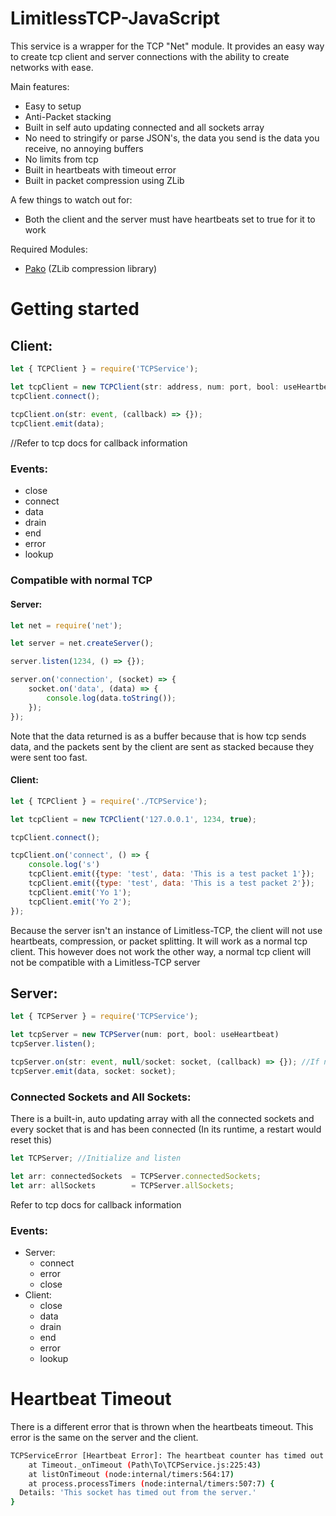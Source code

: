 # LimitlessTCP-JavaScript

This service is a wrapper for the TCP "Net" module.
It provides an easy way to create tcp client and server connections with the ability to create networks with ease.

Main features:
* Easy to setup
* Anti-Packet stacking
* Built in self auto updating connected and all sockets array
* No need to stringify or parse JSON's, the data you send is the data you receive, no annoying buffers
* No limits from tcp
* Built in heartbeats with timeout error
* Built in packet compression using ZLib

A few things to watch out for:
* Both the client and the server must have heartbeats set to true for it to work

Required Modules:
* [Pako](https://github.com/nodeca/pako) (ZLib compression library)


# Getting started
## Client:
```javascript
let { TCPClient } = require('TCPService');

let tcpClient = new TCPClient(str: address, num: port, bool: useHeartbeat);
tcpClient.connect();
    
tcpClient.on(str: event, (callback) => {});
tcpClient.emit(data);
```

//Refer to tcp docs for callback information
### Events:
   * close
   * connect
   * data
   * drain
   * end
   * error
   * lookup

### Compatible with normal TCP
#### Server:
```javascript
let net = require('net');

let server = net.createServer();

server.listen(1234, () => {});

server.on('connection', (socket) => {
    socket.on('data', (data) => {
        console.log(data.toString());
    });
});
```
Note that the data returned is as a buffer because that is how tcp sends data, and the packets sent by the client are sent as stacked because they were sent too fast.

#### Client:
```javascript
let { TCPClient } = require('./TCPService');

let tcpClient = new TCPClient('127.0.0.1', 1234, true);

tcpClient.connect();

tcpClient.on('connect', () => {
    console.log('s')
    tcpClient.emit({type: 'test', data: 'This is a test packet 1'});
    tcpClient.emit({type: 'test', data: 'This is a test packet 2'});
    tcpClient.emit('Yo 1');
    tcpClient.emit('Yo 2');
});
```

Because the server isn't an instance of Limitless-TCP, the client will not use heartbeats, compression, or packet splitting. It will work as a normal tcp client.
This however does not work the other way, a normal tcp client will not be compatible with a Limitless-TCP server

## Server:
```javascript
let { TCPServer } = require('TCPService');

let tcpServer = new TCPServer(num: port, bool: useHeartbeat)
tcpServer.listen();

tcpServer.on(str: event, null/socket: socket, (callback) => {}); //If null then it listens for tcpServer events instead of socket specific
tcpServer.emit(data, socket: socket);
```

### Connected Sockets and All Sockets:
There is a built-in, auto updating array with all the connected sockets and every socket that is and has been connected (In its runtime, a restart would reset this)
```javascript
let TCPServer; //Initialize and listen

let arr: connectedSockets  = TCPServer.connectedSockets;
let arr: allSockets        = TCPServer.allSockets;
```

Refer to tcp docs for callback information
### Events:
  * Server:
    * connect
    * error
    * close
  * Client:
    * close
    * data
    * drain
    * end
    * error
    * lookup

# Heartbeat Timeout
There is a different error that is thrown when the heartbeats timeout. This error is the same on the server and the client.
```bash
TCPServiceError [Heartbeat Error]: The heartbeat counter has timed out
    at Timeout._onTimeout (Path\To\TCPService.js:225:43)
    at listOnTimeout (node:internal/timers:564:17)
    at process.processTimers (node:internal/timers:507:7) {
  Details: 'This socket has timed out from the server.'
}
```